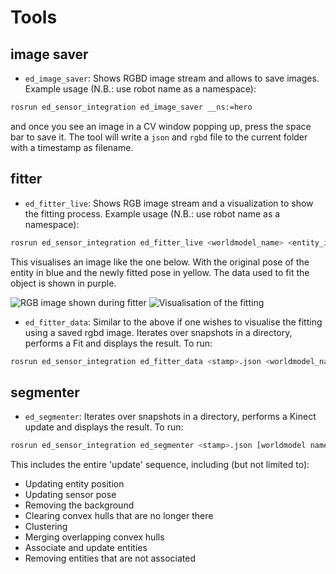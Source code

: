 # Tools

## image saver

* `ed_image_saver`: Shows RGBD image stream and allows to save images. Example usage (N.B.: use robot name as a namespace):

```bash
rosrun ed_sensor_integration ed_image_saver __ns:=hero
```

and once you see an image in a CV window popping up, press the space bar to save it. The tool will write a `json` and `rgbd` file to the current folder with a timestamp as filename.

## fitter

* `ed_fitter_live`: Shows RGB image stream and a visualization to show the fitting process. Example usage (N.B.: use robot name as a namespace):

```bash
rosrun ed_sensor_integration ed_fitter_live <worldmodel_name> <entity_id> <rgbd_topic>
```

This visualises an image like the one below. With the original pose of the entity in blue and the newly fitted pose in yellow. The data used to fit the object is shown in purple.

![RGB image shown during fitter](https://user-images.githubusercontent.com/19806646/192571873-c9b42db6-8611-454b-b77f-8cae570de626.png)
![Visualisation of the fitting](https://user-images.githubusercontent.com/19806646/192572064-e583e295-8fcd-4a09-83ac-a71ff79d871d.png)

* `ed_fitter_data`: Similar to the above if one wishes to visualise the fitting using a saved rgbd image. Iterates over snapshots in a directory, performs a Fit and displays the result. To run:

```bash
rosrun ed_sensor_integration ed_fitter_data <stamp>.json <worldmodel_name> <entity_id>
```

## segmenter

* `ed_segmenter`: Iterates over snapshots in a directory, performs a Kinect update and displays the result. To run:

```bash
rosrun ed_sensor_integration ed_segmenter <stamp>.json [worldmodel name] [entity to segment on]
```

This includes the entire 'update' sequence, including (but not limited to):

* Updating entity position
* Updating sensor pose
* Removing the background
* Clearing convex hulls that are no longer there
* Clustering
* Merging overlapping convex hulls
* Associate and update entities
* Removing entities that are not associated
